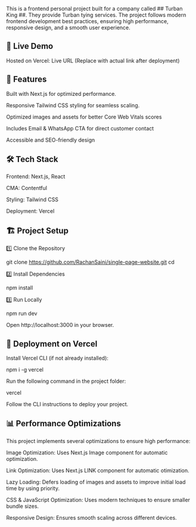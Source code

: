 This is a frontend personal project built for a company called ## Turban King ##. They provide Turban tying services. The project follows modern frontend development best practices, ensuring high performance, responsive design, and a smooth user experience.

## 🚀 Live Demo

Hosted on Vercel: Live URL (Replace with actual link after deployment)

## 📌 Features

Built with Next.js for optimized performance.

Responsive Tailwind CSS styling for seamless scaling.

Optimized images and assets for better Core Web Vitals scores

Includes Email & WhatsApp CTA for direct customer contact

Accessible and SEO-friendly design

## 🛠 Tech Stack

Frontend: Next.js, React

CMA: Contentful

Styling: Tailwind CSS

Deployment: Vercel

## 🏗 Project Setup

1️⃣ Clone the Repository

git clone https://github.com/RachanSaini/single-page-website.git
cd <repo-folder>

2️⃣ Install Dependencies

npm install 

3️⃣ Run Locally

npm run dev

Open http://localhost:3000 in your browser.

## 🚀 Deployment on Vercel

Install Vercel CLI (if not already installed):

npm i -g vercel

Run the following command in the project folder:

vercel

Follow the CLI instructions to deploy your project.

## 📊 Performance Optimizations

This project implements several optimizations to ensure high performance:

Image Optimization: Uses Next.js Image component for automatic optimization.

Link Optimization: Uses Next.js LINK component for automatic otimization.

Lazy Loading: Defers loading of images and assets to improve initial load time by using priority.

CSS & JavaScript Optimization: Uses modern techniques to ensure smaller bundle sizes.

Responsive Design: Ensures smooth scaling across different devices.

